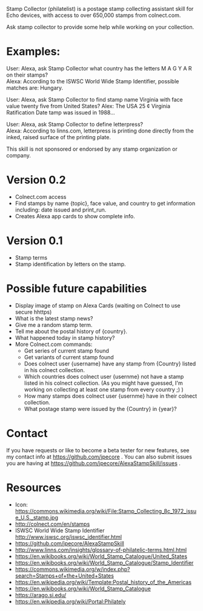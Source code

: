 Stamp Collector (philatelist) is a postage stamp collecting assistant skill for Echo devices, 
with access to over 650,000 stamps from colnect.com.

Ask stamp collector to provide some help while working on your collection.
# Examples:

User: Alexa, ask Stamp Collector what country has the letters  M A G Y A R  on their stamps?  
Alexa: According to the ISWSC World Wide Stamp Identifier, possible matches are:  Hungary. 

User: Alexa, ask Stamp Collector to find stamp name Virginia  with face value twenty five from United States?
Alex: The USA 25 ¢ Virginia Ratification Date  tamp was issued in 1988...

User:  Alexa, ask Stamp Collector to define letterpress?  
Alexa: According to linns.com, letterpress is  printing done directly from the inked, raised surface of the printing plate.

This skill is not sponsored or endorsed by any stamp organization or company.  

# Version 0.2
* Colnect.com access
 * Find stamps by name {topic}, face value, and country to get information including: date issued and print_run.
 * Creates Alexa app cards to show complete info.
# Version 0.1 
* Stamp terms
* Stamp identification by letters on the stamp.
 
# Possible future capabilities  
* Display image of stamp on Alexa Cards (waiting on Colnect to use secure hhttps) 
* What is the latest stamp news?
* Give me a random stamp term.
* Tell me about the postal history of {country}.
* What happened today in stamp history?
* More Colnect.com commands:
  - Get series of current stamp found
  - Get variants of current stamp found
  - Does colnect user {username} have any stamp from {Country} listed in his colnect collection. 
  - Which countries does colnect user {usernme} not have a stamp listed in his colnect collection. (As you might have guessed, I'm working on collecting at least one stamp from every country ;) )
  - How many stamps does colnect user {usernme} have in their colnect collection.
  - What postage stamp were issued by the {Country} in {year}?

# Contact 
If you have requests or like to become a beta tester for new features, see my contact info at https://github.com/jpecore .
You can also submit issues you are having at https://github.com/jpecore/AlexaStampSkill/issues .

# Resources 
* Icon: https://commons.wikimedia.org/wiki/File:Stamp_Collecting_8c_1972_issue_U.S._stamp.jpg
* http://colnect.com/en/stamps 
* ISWSC World Wide Stamp Identifier  http://www.iswsc.org/iswsc_identifier.html
* https://github.com/jpecore/AlexaStampSkill
* http://www.linns.com/insights/glossary-of-philatelic-terms.html.html
* https://en.wikibooks.org/wiki/World_Stamp_Catalogue/United_States
* https://en.wikibooks.org/wiki/World_Stamp_Catalogue/Stamp_Identifier
* https://commons.wikimedia.org/w/index.php?search=Stamps+of+the+United+States
* https://en.wikipedia.org/wiki/Template:Postal_history_of_the_Americas
* https://en.wikibooks.org/wiki/World_Stamp_Catalogue
* https://arago.si.edu/
* https://en.wikipedia.org/wiki/Portal:Philately
